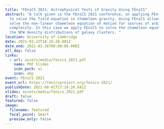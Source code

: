 ```yaml
---
title: "FEniCS 2021: Astrophysical Tests of Gravity Using FEniCS"
abstract: "A talk given in the FEniCS 2021 conference, on applying FEniCS/DOLFIN
  to solve the field equation in chameleon gravity. Using FEniCS allows one to
  solve the non-linear chameleon equation of motion for sources of arbitrary
  complexity. In this case we apply FEniCS to solve the chameleon equations for
  the NFW density distributions of galaxy clusters. "
location: University of Cambridge
date: 2021-03-22T18:16:20.801Z
date_end: 2021-03-26T00:00:00.000Z
all_day: false
links:
  - url: assets/media/fenics_2021.pdf
    name: PDF Slides
    icon_pack: ai
    icon: obp
event: FEniCS 2021
event_url: https://fenicsproject.org/fenics-2021/
publishDate: 2021-08-01T17:16:20.841Z
slides: assets/media/fenics_2021.pdf
draft: false
featured: false
image:
  filename: featured
  focal_point: Smart
  preview_only: false
---
```

